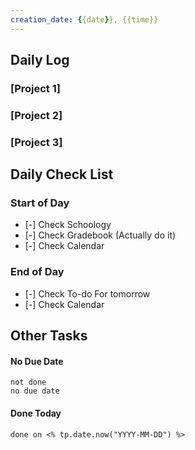 ```yaml
---
creation_date: {{date}}, {{time}}
---
```


## Daily Log

### [Project 1]


### [Project 2]


### [Project 3]

## Daily Check List

### Start of Day

- [-] Check Schoology
- [-] Check Gradebook (Actually do it)
- [-] Check Calendar

### End of Day

- [-] Check To-do For tomorrow
- [-] Check Calendar

## Other Tasks

#### No Due Date

```tasks
not done
no due date
```

#### Done Today

```tasks
done on <% tp.date.now("YYYY-MM-DD") %>
```